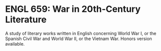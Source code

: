 # ENGL 659: War in 20th-Century Literature

A study of literary works written in English concerning World War I, or the Spanish Civil War and World War II, or the Vietnam War. Honors version available.